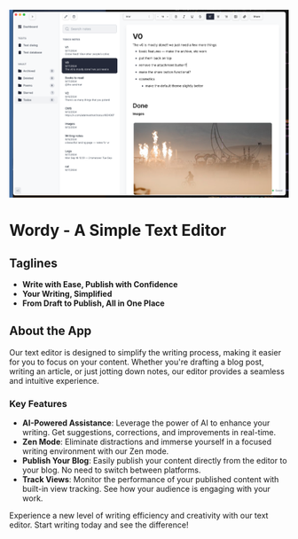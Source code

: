 
![Screenshot of the App](./docs/screenshot2.png)

# Wordy - A Simple Text Editor

## Taglines
- **Write with Ease, Publish with Confidence**
- **Your Writing, Simplified**
- **From Draft to Publish, All in One Place**

## About the App
Our text editor is designed to simplify the writing process, making it easier for you to focus on your content. Whether you're drafting a blog post, writing an article, or just jotting down notes, our editor provides a seamless and intuitive experience.

### Key Features
- **AI-Powered Assistance**: Leverage the power of AI to enhance your writing. Get suggestions, corrections, and improvements in real-time.
- **Zen Mode**: Eliminate distractions and immerse yourself in a focused writing environment with our Zen mode.
- **Publish Your Blog**: Easily publish your content directly from the editor to your blog. No need to switch between platforms.
- **Track Views**: Monitor the performance of your published content with built-in view tracking. See how your audience is engaging with your work.

Experience a new level of writing efficiency and creativity with our text editor. Start writing today and see the difference!
